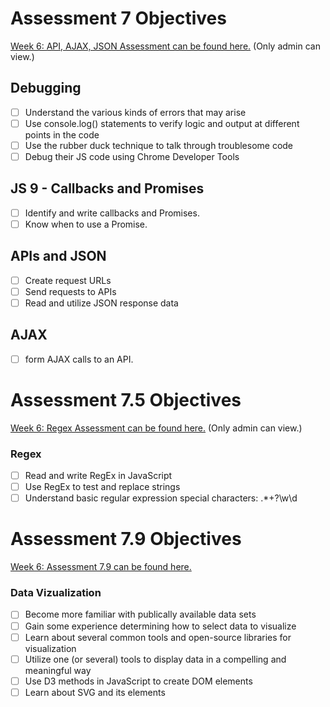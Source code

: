 # Assessment 7 Objectives

[Week 6: API, AJAX, JSON Assessment can be found here.](https://repl.it/teacher/assignments/2409602/edit) (Only admin can view.)

## Debugging

- [ ] Understand the various kinds of errors that may arise
- [ ] Use console.log() statements to verify logic and output at different points in the code
- [ ] Use the rubber duck technique to talk through troublesome code
- [ ] Debug their JS code using Chrome Developer Tools

## JS 9 - Callbacks and Promises

- [ ] Identify and write callbacks and Promises.
- [ ] Know when to use a Promise.

## APIs and JSON

- [ ] Create request URLs
- [ ] Send requests to APIs
- [ ] Read and utilize JSON response data

## AJAX

- [ ] form AJAX calls to an API.

# Assessment 7.5 Objectives

[Week 6: Regex Assessment can be found here.](https://repl.it/teacher/assignments/2409599/edit) (Only admin can view.)

### Regex

- [ ] Read and write RegEx in JavaScript
- [ ] Use RegEx to test and replace strings
- [ ] Understand basic regular expression special characters: .\*+?\w\d

# Assessment 7.9 Objectives

[Week 6: Assessment 7.9 can be found here.](../data-visualization/data-viz-assessment.md)

### Data Vizualization

- [ ] Become more familiar with publically available data sets
- [ ] Gain some experience determining how to select data to visualize
- [ ] Learn about several common tools and open-source libraries for visualization
- [ ] Utilize one (or several) tools to display data in a compelling and meaningful way
- [ ] Use D3 methods in JavaScript to create DOM elements
- [ ] Learn about SVG and its elements
